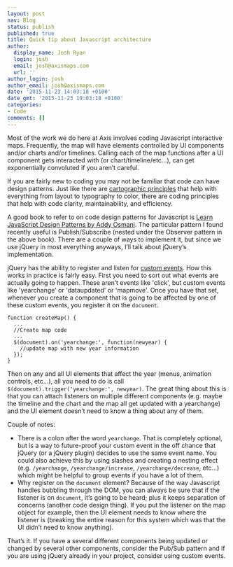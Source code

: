 ```yaml
---
layout: post
nav: Blog
status: publish
published: true
title: Quick tip about Javascript architecture
author:
  display_name: Josh Ryan
  login: josh
  email: josh@axismaps.com
  url: ''
author_login: josh
author_email: josh@axismaps.com
date: '2015-11-23 14:03:18 +0100'
date_gmt: '2015-11-23 19:03:18 +0100'
categories:
- Code
comments: []
---
```


Most of the work we do here at Axis involves coding Javascript interactive maps. Frequently, the map will have elements controlled by UI components and/or charts and/or timelines. Calling each of the map functions after a UI component gets interacted with (or chart/timeline/etc…), can get exponentially convoluted if you aren’t careful.

If you are fairly new to coding you may not be familiar that code can have design patterns. Just like there are [cartographic principles](http://www.axismaps.com/guide/) that help with everything from layout to typography to color, there are coding principles that help with code clarity, maintainability, and efficiency.

A good book to refer to on code design patterns for Javascript is [Learn JavaScript Design Patterns by Addy Osmani](http://addyosmani.com/resources/essentialjsdesignpatterns/book). The particular pattern I found recently useful is Publish/Subscribe (nested under the Observer pattern in the above book). There are a couple of ways to implement it, but since we use jQuery in most everything anyways, I’ll talk about jQuery’s implementation.

jQuery has the ability to register and listen for [custom events](https://learn.jquery.com/events/introduction-to-custom-events/). How this works in practice is fairly easy. First you need to sort out what events are actually going to happen. These aren’t events like 'click', but custom events like 'yearchange' or 'dataupdated' or 'mapmove'. Once you have that set, whenever you create a component that is going to be affected by one of these custom events, you register it on the `document`.

    function createMap() {
      ...
      //Create map code
      ...
      $(document).on('yearchange:', function(newyear) {
        //update map with new year information
      });
    }

Then on any and all UI elements that affect the year (menus, animation controls, etc…), all you need to do is call `$(document).trigger('yearchange:', newyear)`. The great thing about this is that you can attach listeners on multiple different components (e.g. maybe the timeline and the chart and the map all get updated with a yearchange) and the UI element doesn’t need to know a thing about any of them.

Couple of notes:

- There is a colon after the word `yearchange`. That is completely optional, but is a way to future-proof your custom event in the off chance that jQuery (or a jQuery plugin) decides to use the same event name. You could also achieve this by using slashes and creating a nesting effect (e.g. `/yearchange`, `/yearchange/increase`, `/yearchange/decrease`, etc…) which might be helpful to group events if you have a lot of them.
- Why register on the `document` element? Because of the way Javascript handles bubbling through the DOM, you can always be sure that if the listener is on `document`, it’s going to be heard; plus it keeps separation of concerns (another code design thing). If you put the listener on the map object for example, then the UI element needs to know where the listener is (breaking the entire reason for this system which was that the UI didn’t need to know anything).

That’s it. If you have a several different components being updated or changed by several other components, consider the Pub/Sub pattern and if you are using jQuery already in your project, consider using custom events.